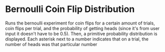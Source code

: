 # Bernoulli Coin Flip Distribution
Runs the bernoulli experiment for coin flips for a certain amount of trials, coin flips per trial, and the probability of getting heads (since it's from user input it doesn't have to be 0.5). Then, a primitive probability distribution is displayed. Each asterisk next to a number indicates that on a trial, the number of heads was that particular number
